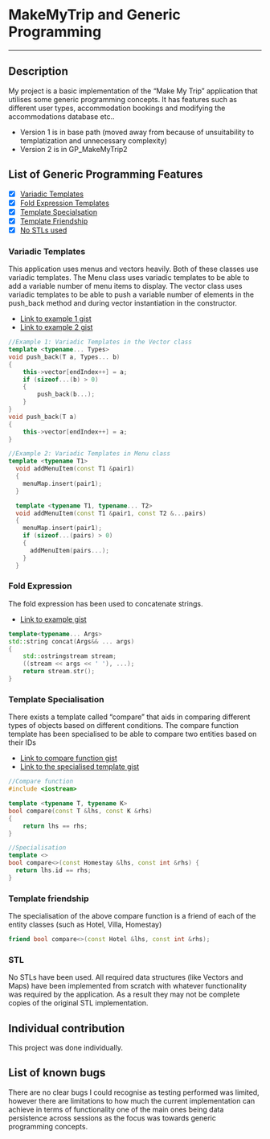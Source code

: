 # MakeMyTrip and Generic Programming
---
## Description
My project is a basic implementation of the “Make My Trip” application that utilises some generic programming concepts. It has features such as different user types, accommodation bookings and modifying the accommodations database etc..
- Version 1 is in base path (moved away from because of unsuitability to templatization and unnecessary complexity)
- Version 2 is in GP_MakeMyTrip2

## List of Generic Programming Features
- [x] [Variadic Templates](###-Variadic-Templates)
- [x] [Fold Expression Templates](###-Fold-Expression)
- [x] [Template Specialsation](###-Template-Specialisation)
- [x] [Template Friendship](###-Template-Friendship)
- [x] [No STLs used](###-STL)
### Variadic Templates
This application uses menus and vectors heavily. Both of these classes use variadic templates.
The Menu class uses variadic templates to be able to add a variable number of menu items to display. The vector class uses variadic templates to be able to push a variable number of elements in the push_back method and during vector instantiation in the constructor.
- [Link to example 1 gist](https://gist.github.com/praakhya/ea3e0dd95250cdb462561499737265bb)
- [Link to example 2 gist](https://gist.github.com/praakhya/f8d394b54d553c1f5cde5a37dac922fc)
```c++
//Example 1: Variadic Templates in the Vector class
template <typename... Types>
void push_back(T a, Types... b)
{
    this->vector[endIndex++] = a;
    if (sizeof...(b) > 0)
    {
        push_back(b...);
    }
}
void push_back(T a)
{
    this->vector[endIndex++] = a;
}

//Example 2: Variadic Templates in Menu class
template <typename T1>
  void addMenuItem(const T1 &pair1)
  {
    menuMap.insert(pair1);
  }

  template <typename T1, typename... T2>
  void addMenuItem(const T1 &pair1, const T2 &...pairs)
  {
    menuMap.insert(pair1);
    if (sizeof...(pairs) > 0)
    {
      addMenuItem(pairs...);
    }
  }
```
### Fold Expression
The fold expression has been used to concatenate strings.
- [Link to example gist](https://gist.github.com/praakhya/0e9403d2fa888564d3c9b041cdc9093f)
```c++
template<typename... Args>
std::string concat(Args&& ... args)
{   
    std::ostringstream stream;
    ((stream << args << ' '), ...);
    return stream.str();
}
```
### Template Specialisation
There exists a template called “compare” that aids in comparing different types of objects based on different conditions.
The compare function template has been specialised to be able to compare two entities based on their IDs
- [Link to compare function gist](https://gist.github.com/praakhya/88b2191146d50f0635de04b126f47fc9)
- [Link to the specialised template gist](https://gist.github.com/praakhya/2787efa916432a808b9ae615621e9e6d)
```c++
//Compare function
#include <iostream>

template <typename T, typename K>
bool compare(const T &lhs, const K &rhs)
{
    return lhs == rhs;
}

//Specialisation
template <>
bool compare<>(const Homestay &lhs, const int &rhs) {
  return lhs.id == rhs;
}
```
### Template friendship
The specialisation of the above compare function is a friend of each of the entity classes (such as Hotel, Villa, Homestay) 
```c++
friend bool compare<>(const Hotel &lhs, const int &rhs);
```
### STL
No STLs have been used. All required data structures (like Vectors and Maps) have been implemented from scratch with whatever functionality was required by the application. As a result they may not be complete copies of the original STL implementation.

## Individual contribution
This project was done individually.

## List of known bugs
There are no clear bugs I could recognise as testing performed was limited, however there are limitations to how much the current implementation can achieve in terms of functionality one of the main ones being data persistence across sessions as the focus was towards generic programming concepts.
